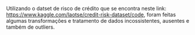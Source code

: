 Utilizando o datset de risco de crédito que se encontra neste link: https://www.kaggle.com/laotse/credit-risk-dataset/code, foram feitas algumas transformações e tratamento de dados incossistentes, ausentes e também de outliers.
